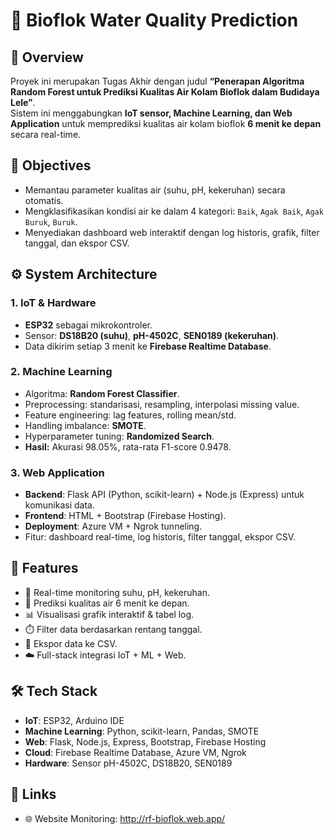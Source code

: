 # 🌊 Bioflok Water Quality Prediction

## 📌 Overview
Proyek ini merupakan Tugas Akhir dengan judul **“Penerapan Algoritma Random Forest untuk Prediksi Kualitas Air Kolam Bioflok dalam Budidaya Lele”**.  
Sistem ini menggabungkan **IoT sensor, Machine Learning, dan Web Application** untuk memprediksi kualitas air kolam bioflok **6 menit ke depan** secara real-time.

## 🎯 Objectives
- Memantau parameter kualitas air (suhu, pH, kekeruhan) secara otomatis.
- Mengklasifikasikan kondisi air ke dalam 4 kategori: `Baik`, `Agak Baik`, `Agak Buruk`, `Buruk`.
- Menyediakan dashboard web interaktif dengan log historis, grafik, filter tanggal, dan ekspor CSV.

## ⚙️ System Architecture
### 1. IoT & Hardware
- **ESP32** sebagai mikrokontroler.
- Sensor: **DS18B20 (suhu)**, **pH-4502C**, **SEN0189 (kekeruhan)**.
- Data dikirim setiap 3 menit ke **Firebase Realtime Database**.

### 2. Machine Learning
- Algoritma: **Random Forest Classifier**.
- Preprocessing: standarisasi, resampling, interpolasi missing value.
- Feature engineering: lag features, rolling mean/std.
- Handling imbalance: **SMOTE**.
- Hyperparameter tuning: **Randomized Search**.
- **Hasil:** Akurasi 98.05%, rata-rata F1-score 0.9478.

### 3. Web Application
- **Backend**: Flask API (Python, scikit-learn) + Node.js (Express) untuk komunikasi data.
- **Frontend**: HTML + Bootstrap (Firebase Hosting).
- **Deployment**: Azure VM + Ngrok tunneling.
- Fitur: dashboard real-time, log historis, filter tanggal, ekspor CSV.

## 🚀 Features
- 📡 Real-time monitoring suhu, pH, kekeruhan.
- 🤖 Prediksi kualitas air 6 menit ke depan.
- 📊 Visualisasi grafik interaktif & tabel log.
- ⏱️ Filter data berdasarkan rentang tanggal.
- 📂 Ekspor data ke CSV.
- ☁️ Full-stack integrasi IoT + ML + Web.

## 🛠️ Tech Stack
- **IoT**: ESP32, Arduino IDE
- **Machine Learning**: Python, scikit-learn, Pandas, SMOTE
- **Web**: Flask, Node.js, Express, Bootstrap, Firebase Hosting
- **Cloud**: Firebase Realtime Database, Azure VM, Ngrok
- **Hardware**: Sensor pH-4502C, DS18B20, SEN0189

## 🔗 Links
- 🌐 Website Monitoring: http://rf-bioflok.web.app/

